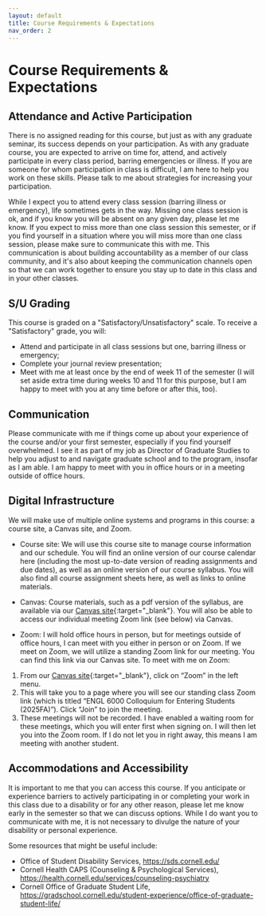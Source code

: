 ```yaml
---
layout: default
title: Course Requirements & Expectations
nav_order: 2
---
```

# Course Requirements & Expectations
## Attendance and Active Participation
There is no assigned reading for this course, but just as with any graduate seminar, its success depends on your participation. As with any graduate course, you are expected to arrive on time for, attend, and actively participate in every class period, barring emergencies or illness. If you are someone for whom participation in class is difficult, I am here to help you work on these skills. Please talk to me about strategies for increasing your participation.

While I expect you to attend every class session (barring illness or emergency), life sometimes gets in the way. Missing one class session is ok, and if you know you will be absent on any given day, please let me know. If you expect to miss more than one class session this semester, or if you find yourself in a situation where you will miss more than one class session, please make sure to communicate this with me. This communication is about building accountability as a member of our class community, and it's also about keeping the communication channels open so that we can work together to ensure you stay up to date in this class and in your other classes.

## S/U Grading
This course is graded on a "Satisfactory/Unsatisfactory" scale. To receive a "Satisfactory" grade, you will:
- Attend and participate in all class sessions but one, barring illness or emergency;
- Complete your journal review presentation;
- Meet with me at least once by the end of week 11 of the semester (I will set aside extra time during weeks 10 and 11 for this purpose, but I am happy to meet with you at any time before or after this, too).

## Communication
Please communicate with me if things come up about your experience of the course and/or your first semester, especially if you find yourself overwhelmed. I see it as part of my job as Director of Graduate Studies to help you adjust to and navigate graduate school and to the program, insofar as I am able. I am happy to meet with you in office hours or in a meeting outside of office hours.

## Digital Infrastructure
We will make use of multiple online systems and programs in this course: a course site, a Canvas site, and Zoom.

- Course site: We will use this course site to manage course information and our schedule. You will find an online version of our course calendar here (including the most up-to-date version of reading assignments and due dates), as well as an online version of our course syllabus. You will also find all course assignment sheets here, as well as links to online materials.

- Canvas: Course materials, such as a pdf version of the syllabus, are available via our [Canvas site](https://canvas.cornell.edu/courses/77364){:target="_blank"}. You will also be able to access our individual meeting Zoom link (see below) via Canvas.

- Zoom: I will hold office hours in person, but for meetings outside of office hours, I can meet with you either in person or on Zoom. If we meet on Zoom, we will utilize a standing Zoom link for our meeting. You can find this link via our Canvas site. To meet with me on Zoom:
1.	From our [Canvas site](https://canvas.cornell.edu/courses/77364){:target="_blank"}, click on “Zoom” in the left menu.
2.	This will take you to a page where you will see our standing class Zoom link (which is titled “ENGL 6000 Colloquium for Entering Students (2025FA)”). Click “Join” to join the meeting.
3.	These meetings will not be recorded. I have enabled a waiting room for these meetings, which you will enter first when signing on. I will then let you into the Zoom room. If I do not let you in right away, this means I am meeting with another student.

## Accommodations and Accessibility
It is important to me that you can access this course. If you anticipate or experience barriers to actively participating in or completing your work in this class due to a disability or for any other reason, please let me know early in the semester so that we can discuss options. While I do want you to communicate with me, it is not necessary to divulge the nature of your disability or personal experience.

Some resources that might be useful include:

- Office of Student Disability Services, <https://sds.cornell.edu/>
- Cornell Health CAPS (Counseling & Psychological Services), <https://health.cornell.edu/services/counseling-psychiatry>
- Cornell Office of Graduate Student Life, <https://gradschool.cornell.edu/student-experience/office-of-graduate-student-life/>
